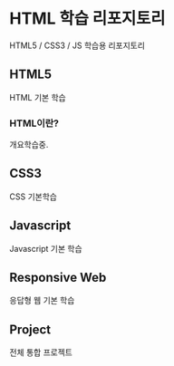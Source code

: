 # HTML 학습 리포지토리
HTML5 / CSS3 / JS 학습용 리포지토리

## HTML5
HTML 기본 학습

### HTML이란?
개요학습중.

## CSS3
CSS 기본학습

## Javascript
Javascript 기본 학습

## Responsive Web
응답형 웹 기본 학습

## Project
전체 통합 프로젝트
